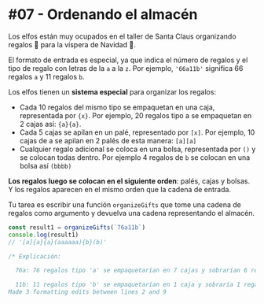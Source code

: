 # #07 - Ordenando el almacén
Los elfos están muy ocupados en el taller de Santa Claus organizando regalos 🎁 para la víspera de Navidad 🎄.

El formato de entrada es especial, ya que indica el número de regalos y el tipo de regalo con letras de la ``a`` a la ``z``. Por ejemplo, ``'66a11b'`` significa 66 regalos ``a`` y 11 regalos ``b``.

Los elfos tienen un **sistema especial** para organizar los regalos:

* Cada 10 regalos del mismo tipo se empaquetan en una caja, representada por ``{x}``. Por ejemplo, 20 regalos tipo a se empaquetan en 2 cajas así: ``{a}{a}``.
* Cada 5 cajas se apilan en un palé, representado por ``[x]``. Por ejemplo, 10 cajas de a se apilan en 2 palés de esta manera: ``[a][a]``
* Cualquier regalo adicional se coloca en una bolsa, representada por ``()`` y se colocan todas dentro. Por ejemplo 4 regalos de ``b`` se colocan en una bolsa así ``(bbbb)``

**Los regalos luego se colocan en el siguiente orden**: palés, cajas y bolsas. Y los regalos aparecen en el mismo orden que la cadena de entrada.

Tu tarea es escribir una función ``organizeGifts`` que tome una cadena de regalos como argumento y devuelva una cadena representando el almacén.
```javascript
const result1 = organizeGifts(`76a11b`)
console.log(result1)
// '[a]{a}{a}(aaaaaa){b}(b)'

/* Explicación:

  76a: 76 regalos tipo 'a' se empaquetarían en 7 cajas y sobrarían 6 regalos, resultando en 1 palé [a] (por las primeras 5 cajas), 2 cajas sueltas {a}{a} y una bolsa con 6 regalos (aaaaaa)

  11b: 11 regalos tipo 'b' se empaquetarían en 1 caja y sobraría 1 regalo, resultando en 1 caja suelta {b} y una bolsa con 1 regalo (b)
Made 3 formatting edits between lines 2 and 9
```